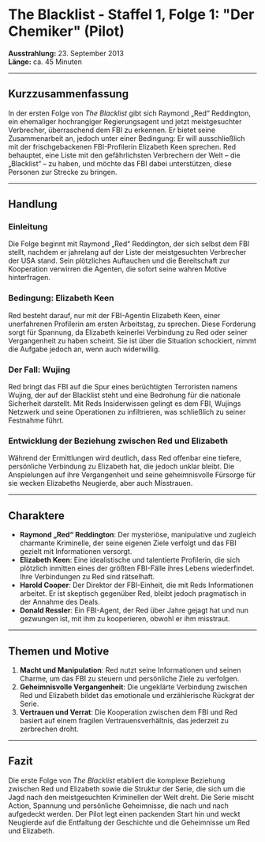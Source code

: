 # The Blacklist - Staffel 1, Folge 1: "Der Chemiker" (Pilot)

**Ausstrahlung:** 23. September 2013  
**Länge:** ca. 45 Minuten

---

## Kurzzusammenfassung
In der ersten Folge von *The Blacklist* gibt sich Raymond „Red“ Reddington, ein ehemaliger hochrangiger Regierungsagent und jetzt meistgesuchter Verbrecher, überraschend dem FBI zu erkennen. Er bietet seine Zusammenarbeit an, jedoch unter einer Bedingung: Er will ausschließlich mit der frischgebackenen FBI-Profilerin Elizabeth Keen sprechen. Red behauptet, eine Liste mit den gefährlichsten Verbrechern der Welt – die „Blacklist“ – zu haben, und möchte das FBI dabei unterstützen, diese Personen zur Strecke zu bringen.

---

## Handlung

### Einleitung
Die Folge beginnt mit Raymond „Red“ Reddington, der sich selbst dem FBI stellt, nachdem er jahrelang auf der Liste der meistgesuchten Verbrecher der USA stand. Sein plötzliches Auftauchen und die Bereitschaft zur Kooperation verwirren die Agenten, die sofort seine wahren Motive hinterfragen.

### Bedingung: Elizabeth Keen
Red besteht darauf, nur mit der FBI-Agentin Elizabeth Keen, einer unerfahrenen Profilerin am ersten Arbeitstag, zu sprechen. Diese Forderung sorgt für Spannung, da Elizabeth keinerlei Verbindung zu Red oder seiner Vergangenheit zu haben scheint. Sie ist über die Situation schockiert, nimmt die Aufgabe jedoch an, wenn auch widerwillig.

### Der Fall: Wujing
Red bringt das FBI auf die Spur eines berüchtigten Terroristen namens Wujing, der auf der Blacklist steht und eine Bedrohung für die nationale Sicherheit darstellt. Mit Reds Insiderwissen gelingt es dem FBI, Wujings Netzwerk und seine Operationen zu infiltrieren, was schließlich zu seiner Festnahme führt.

### Entwicklung der Beziehung zwischen Red und Elizabeth
Während der Ermittlungen wird deutlich, dass Red offenbar eine tiefere, persönliche Verbindung zu Elizabeth hat, die jedoch unklar bleibt. Die Anspielungen auf ihre Vergangenheit und seine geheimnisvolle Fürsorge für sie wecken Elizabeths Neugierde, aber auch Misstrauen.

---

## Charaktere

- **Raymond „Red“ Reddington**: Der mysteriöse, manipulative und zugleich charmante Kriminelle, der seine eigenen Ziele verfolgt und das FBI gezielt mit Informationen versorgt.
- **Elizabeth Keen**: Eine idealistische und talentierte Profilerin, die sich plötzlich inmitten eines der größten FBI-Fälle ihres Lebens wiederfindet. Ihre Verbindungen zu Red sind rätselhaft.
- **Harold Cooper**: Der Direktor der FBI-Einheit, die mit Reds Informationen arbeitet. Er ist skeptisch gegenüber Red, bleibt jedoch pragmatisch in der Annahme des Deals.
- **Donald Ressler**: Ein FBI-Agent, der Red über Jahre gejagt hat und nun gezwungen ist, mit ihm zu kooperieren, obwohl er ihm misstraut.

---

## Themen und Motive

1. **Macht und Manipulation**: Red nutzt seine Informationen und seinen Charme, um das FBI zu steuern und persönliche Ziele zu verfolgen.
2. **Geheimnisvolle Vergangenheit**: Die ungeklärte Verbindung zwischen Red und Elizabeth bildet das emotionale und erzählerische Rückgrat der Serie.
3. **Vertrauen und Verrat**: Die Kooperation zwischen dem FBI und Red basiert auf einem fragilen Vertrauensverhältnis, das jederzeit zu zerbrechen droht.

---

## Fazit
Die erste Folge von *The Blacklist* etabliert die komplexe Beziehung zwischen Red und Elizabeth sowie die Struktur der Serie, die sich um die Jagd nach den meistgesuchten Kriminellen der Welt dreht. Die Serie mischt Action, Spannung und persönliche Geheimnisse, die nach und nach aufgedeckt werden. Der Pilot legt einen packenden Start hin und weckt Neugierde auf die Entfaltung der Geschichte und die Geheimnisse um Red und Elizabeth.
